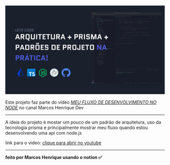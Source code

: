 
![thumb.jpg](github/thumb.jpg)

Este projeto faz parte do vídeo [*MEU FLUXO DE DESENVOLVIMENTO NO NODE*](https://www.youtube.com/watch?v=F2XQTORb-Ms&t=540s) no canal Marcos Henrique Dev

---

A ideia do projeto é mostar um pouco de um padrão de arquitetura, uso da tecnologia prisma e principalmente mostrar meu fluxo quando estou desenvolvendo uma api com node.js

link para o vídeo: [clique para abrir no youtube](https://www.youtube.com/watch?v=F2XQTORb-Ms&t=540s)

---

**feito por Marcos Henrique usando o notion ✅**
